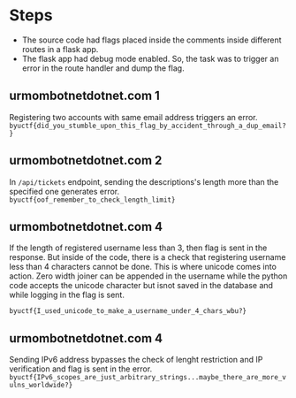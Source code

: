 # Steps
- The source code had flags placed inside the comments inside different routes in a flask app.
- The flask app had debug mode enabled. So, the task was to trigger an error in the route handler and dump the flag.

## urmombotnetdotnet.com 1
Registering two accounts with same email address triggers an error.<br>
```byuctf{did_you_stumble_upon_this_flag_by_accident_through_a_dup_email?}```

## urmombotnetdotnet.com 2
In `/api/tickets` endpoint, sending the descriptions's length more than the specified one generates error.<br>
```byuctf{oof_remember_to_check_length_limit}```

## urmombotnetdotnet.com 4
If the length of registered username less than 3, then flag is sent in the response. But inside of the code, there is a check that registering username less than 4 characters cannot be done. This is where unicode comes into action. Zero width joiner can be appended in the username while the python code accepts the unicode character but isnot saved in the database and while logging in the flag is sent.

```byuctf{I_used_unicode_to_make_a_username_under_4_chars_wbu?}```

## urmombotnetdotnet.com 4
Sending IPv6 address bypasses the check of lenght restriction and IP verification and flag is sent in the error.
```byuctf{IPv6_scopes_are_just_arbitrary_strings...maybe_there_are_more_vulns_worldwide?}```